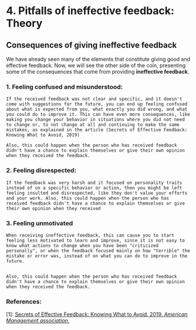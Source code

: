 # 4. Pitfalls of ineffective feedback: Theory

## Consequences of giving ineffective feedback

We have already seen many of the elements that constitute giving good and effective feedback. Now, we will see the other side of the coin, presenting some of the consequences that come from providing **ineffective feedback**.

### 1. Feeling confused and misunderstood:

    If the received feedback was not clear and specific, and it doesn't come with suggestions for the future, you can end up feeling confused about what is expected from you, what exactly you did wrong, and what you could do to improve it. This can have even more consequences, like making you change your behavior in situations where you did not need to change or, to not change at all and continuing to make the same mistakes, as explained in the article (Secrets of Effective Feedback: Knowing What to Avoid, 2019)

    Also, this could happen when the person who has received feedback didn't have a chance to explain themselves or give their own opinion when they received the feedback.

### 2. Feeling disrespected:

    If the feedback was very harsh and it focused on personality traits instead of on a specific behavior or action, then you might be left feeling insulted and disrespected, like they don't value your efforts and your work. Also, this could happen when the person who has received feedback didn't have a chance to explain themselves or give their own opinion when they received

### 3.  Feeling unmotivated

    When receiving ineffective feedback, this can cause you to start feeling less motivated to learn and improve, since it is not easy to know what actions to change when you have been "criticized personally", or when the feedback focused mainly on how "terrible" the mistake or error was, instead of on what you can do to improve in the future.


    Also, this could happen when the person who has received feedback didn't have a chance to explain themselves or give their own opinion when they received the feedback.



### References:

[1]: [Secrets of Effective Feedback: Knowing What to Avoid. 2019. *American Management association*.](https://www.amanet.org/articles/secrets-of-effective-feedback-knowing-what-to-avoid/)
